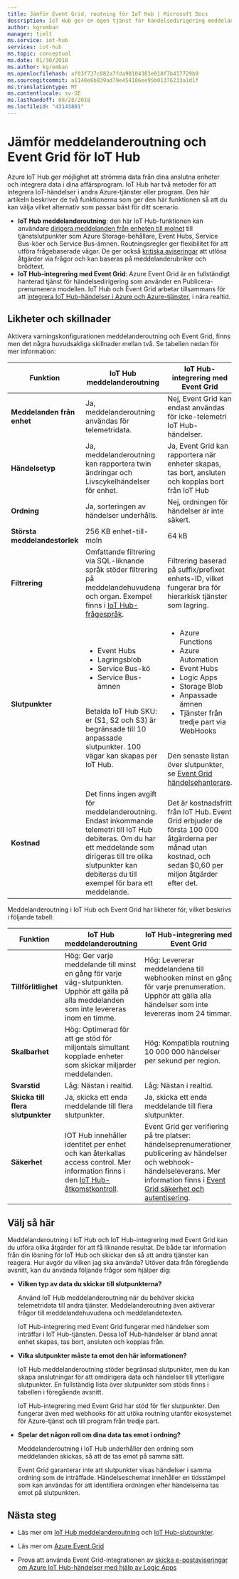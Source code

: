 ```yaml
---
title: Jämför Event Grid, routning för IoT Hub | Microsoft Docs
description: IoT Hub ger en egen tjänst för händelsedirigering meddelandet, men är integrerat med Event Grid för publicering av händelser. Jämför de två funktionerna.
author: kgremban
manager: timlt
ms.service: iot-hub
services: iot-hub
ms.topic: conceptual
ms.date: 01/30/2018
ms.author: kgremban
ms.openlocfilehash: af03f737c082a7fda90104303e018f7b417729b9
ms.sourcegitcommit: a1140e6b839ad79e454186ee95b01376233a1d1f
ms.translationtype: MT
ms.contentlocale: sv-SE
ms.lasthandoff: 08/28/2018
ms.locfileid: "43143801"
---
```

# <a name="compare-message-routing-and-event-grid-for-iot-hub"></a>Jämför meddelanderoutning och Event Grid för IoT Hub

Azure IoT Hub ger möjlighet att strömma data från dina anslutna enheter och integrera data i dina affärsprogram. IoT Hub har två metoder för att integrera IoT-händelser i andra Azure-tjänster eller program. Den här artikeln beskriver de två funktionerna som ger den här funktionen så att du kan välja vilket alternativ som passar bäst för ditt scenario.

* **IoT Hub meddelanderoutning**: den här IoT Hub-funktionen kan användare [dirigera meddelanden från enheten till molnet](iot-hub-devguide-messages-read-custom.md) till tjänstslutpunkter som Azure Storage-behållare, Event Hubs, Service Bus-köer och Service Bus-ämnen. Routningsregler ger flexibilitet för att utföra frågebaserade vägar. De ger också [kritiska aviseringar](iot-hub-devguide-messages-d2c.md) att utlösa åtgärder via frågor och kan baseras på meddelanderubriker och brödtext. 
* **IoT Hub-integrering med Event Grid**: Azure Event Grid är en fullständigt hanterad tjänst för händelsedirigering som använder en Publicera-prenumerera modellen. IoT Hub och Event Grid arbetar tillsammans för att [integrera IoT Hub-händelser i Azure och Azure-tjänster](iot-hub-event-grid.md), i nära realtid. 

## <a name="similarities-and-differences"></a>Likheter och skillnader

Aktivera varningskonfigurationen meddelanderoutning och Event Grid, finns men det några huvudsakliga skillnader mellan två. Se tabellen nedan för mer information:

| Funktion | IoT Hub meddelanderoutning | IoT Hub-integrering med Event Grid |
| ------- | --------------- | ---------- |
| **Meddelanden från enhet** | Ja, meddelanderoutning användas för telemetridata. | Nej, Event Grid kan endast användas för icke-telemetri IoT Hub-händelser. |
| **Händelsetyp** | Ja, meddelanderoutning kan rapportera twin ändringar och Livscykelhändelser för enhet. | Ja, Event Grid kan rapportera när enheter skapas, tas bort, ansluten och kopplas bort från IoT Hub |
| **Ordning** | Ja, sorteringen av händelser underhålls.  | Nej, ordningen för händelser är inte säkert. | 
| **Största meddelandestorlek** | 256 KB enhet-till-moln | 64 kB |
| **Filtrering** | Omfattande filtrering via SQL-liknande språk stöder filtrering på meddelandehuvudena och organ. Exempel finns i [IoT Hub-frågespråk](iot-hub-devguide-query-language.md). | Filtrering baserad på suffix/prefixet enhets-ID, vilket fungerar bra för hierarkisk tjänster som lagring. |
| **Slutpunkter** | <ul><li>Event Hubs</li> <li>Lagringsblob</li> <li>Service Bus-kö</li> <li>Service Bus-ämnen</li></ul><br>Betalda IoT Hub SKU: er (S1, S2 och S3) är begränsade till 10 anpassade slutpunkter. 100 vägar kan skapas per IoT Hub. | <ul><li>Azure Functions</li> <li>Azure Automation</li> <li>Event Hubs</li> <li>Logic Apps</li> <li>Storage Blob</li> <li>Anpassade ämnen</li> <li>Tjänster från tredje part via WebHooks</li></ul><br>Den senaste listan över slutpunkter, se [Event Grid händelsehanterare](../event-grid/overview.md#event-handlers). |
| **Kostnad** | Det finns ingen avgift för meddelanderoutning. Endast inkommande telemetri till IoT Hub debiteras. Om du har ett meddelande som dirigeras till tre olika slutpunkter kan debiteras du till exempel för bara ett meddelande. | Det är kostnadsfritt från IoT Hub. Event Grid erbjuder de första 100 000 åtgärderna per månad utan kostnad, och sedan $0,60 per miljon åtgärder efter det. |

Meddelanderoutning i IoT Hub och Event Grid har likheter för, vilket beskrivs i följande tabell:

| Funktion | IoT Hub meddelanderoutning | IoT Hub-integrering med Event Grid |
| ------- | --------------- | ---------- |
| **Tillförlitlighet** | Hög: Ger varje meddelande till minst en gång för varje väg-slutpunkten. Upphör att gälla på alla meddelanden som inte levereras inom en timme. | Hög: Levererar meddelandena till webhooken minst en gång för varje prenumeration. Upphör att gälla alla händelser som inte levereras inom 24 timmar. | 
| **Skalbarhet** | Hög: Optimerad för att ge stöd för miljontals simultant kopplade enheter som skickar miljarder meddelanden. | Hög: Kompatibla routning 10 000 000 händelser per sekund per region. |
| **Svarstid** | Låg: Nästan i realtid. | Låg: Nästan i realtid. |
| **Skicka till flera slutpunkter** | Ja, skicka ett enda meddelande till flera slutpunkter. | Ja, skicka ett enda meddelande till flera slutpunkter.  | 
| **Säkerhet** | IOT Hub innehåller identitet per enhet och kan återkallas access control. Mer information finns i den [IoT Hub-åtkomstkontroll](iot-hub-devguide-security.md). | Event Grid ger verifiering på tre platser: händelseprenumerationer, publicering av händelser och webhook-händelseleverans. Mer information finns i [Event Grid säkerhet och autentisering](../event-grid/security-authentication.md). |

## <a name="how-to-choose"></a>Välj så här

Meddelanderoutning i IoT Hub och IoT Hub-integrering med Event Grid kan du utföra olika åtgärder för att få liknande resultat. De både tar information från din lösning för IoT Hub och skickar den så att andra tjänster kan reagera. Hur avgör du vilken jag ska använda? Utöver data från föregående avsnitt, kan du använda följande frågor som hjälper dig: 

* **Vilken typ av data du skickar till slutpunkterna?**

   Använd IoT Hub meddelanderoutning när du behöver skicka telemetridata till andra tjänster. Meddelanderoutning även aktiverar frågor till meddelandehuvudena och meddelandetexten. 

   IoT Hub-integrering med Event Grid fungerar med händelser som inträffar i IoT Hub-tjänsten. Dessa IoT Hub-händelser är bland annat enhet skapas, tas bort, ansluten och kopplas från. 

* **Vilka slutpunkter måste ta emot den här informationen?**

   IoT Hub meddelanderoutning stöder begränsad slutpunkter, men du kan skapa anslutningar för att omdirigera data och händelser till ytterligare slutpunkter. En fullständig lista över slutpunkter som stöds finns i tabellen i föregående avsnitt. 

   IoT Hub-integrering med Event Grid har stöd för fler slutpunkter. Den fungerar även med webhooks för att utöka routning utanför ekosystemet för Azure-tjänst och till program från tredje part. 

* **Spelar det någon roll om dina data tas emot i ordning?**

   Meddelanderoutning i IoT Hub underhåller den ordning som meddelanden skickas, så att de tas emot på samma sätt.

   Event Grid garanterar inte att slutpunkter visas händelser i samma ordning som de inträffade. Händelseschemat innehåller en tidsstämpel som kan användas för att identifiera ordningen efter händelserna tas emot på slutpunkten. 

## <a name="next-steps"></a>Nästa steg

* Läs mer om [IoT Hub meddelanderoutning](iot-hub-devguide-messages-d2c.md) och [IoT Hub-slutpunkter](iot-hub-devguide-endpoints.md).

* Läs mer om [Azure Event Grid](../event-grid/overview.md)

* Prova att använda Event Grid-integrationen av [skicka e-postaviseringar om Azure IoT Hub-händelser med hjälp av Logic Apps](../event-grid/publish-iot-hub-events-to-logic-apps.md)